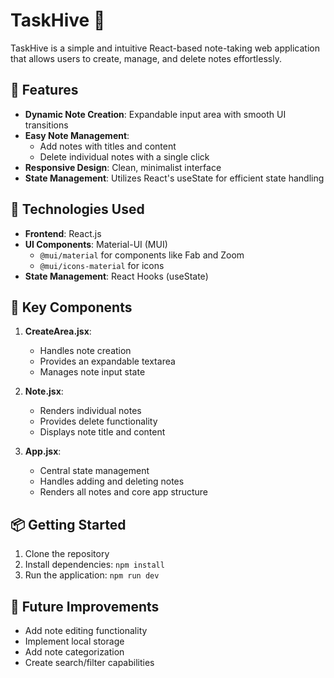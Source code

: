 
# TaskHive 📝

TaskHive is a simple and intuitive React-based note-taking web application that allows users to create, manage, and delete notes effortlessly.

## 🌟 Features

- **Dynamic Note Creation**: Expandable input area with smooth UI transitions
- **Easy Note Management**: 
  - Add notes with titles and content
  - Delete individual notes with a single click
- **Responsive Design**: Clean, minimalist interface
- **State Management**: Utilizes React's useState for efficient state handling

## 🚀 Technologies Used

- **Frontend**: React.js
- **UI Components**: Material-UI (MUI)
  - `@mui/material` for components like Fab and Zoom
  - `@mui/icons-material` for icons
- **State Management**: React Hooks (useState)

## 🔧 Key Components

1. **CreateArea.jsx**: 
   - Handles note creation
   - Provides an expandable textarea
   - Manages note input state

2. **Note.jsx**: 
   - Renders individual notes
   - Provides delete functionality
   - Displays note title and content

3. **App.jsx**: 
   - Central state management
   - Handles adding and deleting notes
   - Renders all notes and core app structure

## 📦 Getting Started

1. Clone the repository
2. Install dependencies: `npm install`
3. Run the application: `npm run dev`

## 🌈 Future Improvements

- Add note editing functionality
- Implement local storage
- Add note categorization
- Create search/filter capabilities

